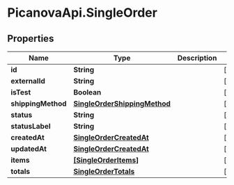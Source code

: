 # PicanovaApi.SingleOrder

## Properties
Name | Type | Description | Notes
------------ | ------------- | ------------- | -------------
**id** | **String** |  | [optional] 
**externalId** | **String** |  | [optional] 
**isTest** | **Boolean** |  | [optional] 
**shippingMethod** | [**SingleOrderShippingMethod**](SingleOrderShippingMethod.md) |  | [optional] 
**status** | **String** |  | [optional] 
**statusLabel** | **String** |  | [optional] 
**createdAt** | [**SingleOrderCreatedAt**](SingleOrderCreatedAt.md) |  | [optional] 
**updatedAt** | [**SingleOrderCreatedAt**](SingleOrderCreatedAt.md) |  | [optional] 
**items** | [**[SingleOrderItems]**](SingleOrderItems.md) |  | [optional] 
**totals** | [**SingleOrderTotals**](SingleOrderTotals.md) |  | [optional] 


